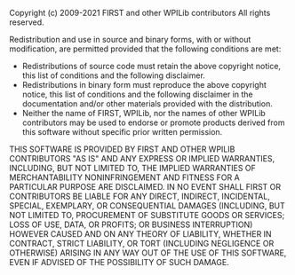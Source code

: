 Copyright (c) 2009-2021 FIRST and other WPILib contributors All rights reserved.

Redistribution and use in source and binary forms, with or without modification, are permitted provided that the
following conditions are met:

* Redistributions of source code must retain the above copyright notice, this list of conditions and the following
  disclaimer.
* Redistributions in binary form must reproduce the above copyright notice, this list of conditions and the following
  disclaimer in the documentation and/or other materials provided with the distribution.
* Neither the name of FIRST, WPILib, nor the names of other WPILib contributors may be used to endorse or promote
  products derived from this software without specific prior written permission.

THIS SOFTWARE IS PROVIDED BY FIRST AND OTHER WPILIB CONTRIBUTORS "AS IS" AND ANY EXPRESS OR IMPLIED WARRANTIES,
INCLUDING, BUT NOT LIMITED TO, THE IMPLIED WARRANTIES OF MERCHANTABILITY NONINFRINGEMENT AND FITNESS FOR A PARTICULAR
PURPOSE ARE DISCLAIMED. IN NO EVENT SHALL FIRST OR CONTRIBUTORS BE LIABLE FOR ANY DIRECT, INDIRECT, INCIDENTAL, SPECIAL,
EXEMPLARY, OR CONSEQUENTIAL DAMAGES
(INCLUDING, BUT NOT LIMITED TO, PROCUREMENT OF SUBSTITUTE GOODS OR SERVICES; LOSS OF USE, DATA, OR PROFITS; OR BUSINESS
INTERRUPTION) HOWEVER CAUSED AND ON ANY THEORY OF LIABILITY, WHETHER IN CONTRACT, STRICT LIABILITY, OR TORT
(INCLUDING NEGLIGENCE OR OTHERWISE) ARISING IN ANY WAY OUT OF THE USE OF THIS SOFTWARE, EVEN IF ADVISED OF THE
POSSIBILITY OF SUCH DAMAGE.